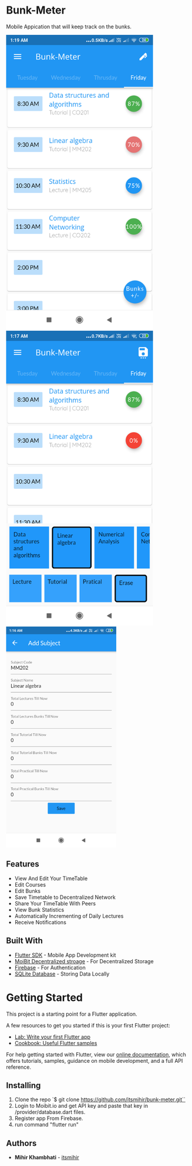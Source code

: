 # Bunk-Meter

Mobile Appication that will keep track on the bunks.

  <img src="./images/1.png" alt="drawing" width="400"/>        <img src="./images/2.png" alt="drawing" width="400"/>     
  <img src="./images/3.png" alt="drawing" width="300"/>

## Features

- View And Edit Your TimeTable
- Edit Courses
- Edit Bunks
- Save Timetable to Decentralized Network
- Share Your TimeTable With Peers
- View Bunk Statistics
- Automatically Incrementing of Daily Lectures
- Receive Notifications

## Built With

- [Flutter SDK](https://flutter.dev/) - Mobile App Development kit
- [MoiBit Decentralized stroage](https://www.moibit.io/?promocode=moibit) - For Decentralized Storage
- [Firebase](https://firebase.google.com/) - For Authentication 
- [SQLite Database](https://www.sqlite.org/index.html) - Storing Data Locally

# Getting Started

This project is a starting point for a Flutter application.

A few resources to get you started if this is your first Flutter project:

- [Lab: Write your first Flutter app](https://flutter.dev/docs/get-started/codelab)
- [Cookbook: Useful Flutter samples](https://flutter.dev/docs/cookbook)

For help getting started with Flutter, view our
[online documentation](https://flutter.dev/docs), which offers tutorials,
samples, guidance on mobile development, and a full API reference.


## Installing

1. Clone the repo `$ git clone https://github.com/itsmihir/bunk-meter.git``
2. Login to Moibit.io and get API key and paste that key in /provider/database.dart files.
3. Register app From Firebase.
2. run command "flutter run"

## Authors

- **Mihir Khambhati** - [itsmihir](https://github.com/itsmihir)
